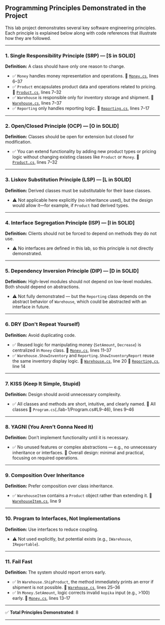 
## Programming Principles Demonstrated in the Project

This lab project demonstrates several key software engineering principles. Each principle is explained below along with code references that illustrate how they are followed.

---

### 1. **Single Responsibility Principle (SRP)** — \[S in SOLID]

**Definition:** A class should have only one reason to change.

* ✅ `Money` handles money representation and operations.
  📄 [`Money.cs`](./lab-1/Money.cs#L6-37), lines 6–37
* ✅ `Product` encapsulates product data and operations related to pricing.
  📄 [`Product.cs`](./lab-1/Product.cs#L7-32), lines 7–32
* ✅ `Warehouse` is responsible only for inventory storage and shipment.
  📄 [`Warehouse.cs`](./lab-1/Warehouse.cs#L7-37), lines 7–37
* ✅ `Reporting` only handles reporting logic.
  📄 [`Reporting.cs`](./lab-1/Reporting.cs#L7-17), lines 7–17

---

### 2. **Open/Closed Principle (OCP)** — \[O in SOLID]

**Definition:** Classes should be open for extension but closed for modification.

* ✅ You can extend functionality by adding new product types or pricing logic without changing existing classes like `Product` or `Money`.
  📄 [`Product.cs`](./lab-1/Product.cs#L7-32), lines 7–32

---

### 3. **Liskov Substitution Principle (LSP)** — \[L in SOLID]

**Definition:** Derived classes must be substitutable for their base classes.

* ⚠️ Not applicable here explicitly (no inheritance used), but the design would allow it—for example, if `Product` had derived types.

---

### 4. **Interface Segregation Principle (ISP)** — \[I in SOLID]

**Definition:** Clients should not be forced to depend on methods they do not use.

* ⚠️ No interfaces are defined in this lab, so this principle is not directly demonstrated.

---

### 5. **Dependency Inversion Principle (DIP)** — \[D in SOLID]

**Definition:** High-level modules should not depend on low-level modules. Both should depend on abstractions.

* ⚠️ Not fully demonstrated — but the `Reporting` class depends on the abstract behavior of `Warehouse`, which could be abstracted with an interface in future.

---

### 6. **DRY (Don't Repeat Yourself)**

**Definition:** Avoid duplicating code.

* ✅ Reused logic for manipulating money (`SetAmount`, `Decrease`) is centralized in `Money` class.
  📄 [`Money.cs`](./lab-1/Money.cs#L11-37), lines 11–37
* ✅ `Warehouse.ShowInventory` and `Reporting.ShowInventoryReport` reuse the same inventory display logic.
  📄 [`Warehouse.cs`](./lab-1/Warehouse.cs#L20), line 20
  📄 [`Reporting.cs`](./lab-1/Reporting.cs#L14), line 14

---

### 7. **KISS (Keep It Simple, Stupid)**

**Definition:** Design should avoid unnecessary complexity.

* ✅ All classes and methods are short, intuitive, and clearly named.
  📄 All classes
  📄 `Program.cs`(./lab-1/Program.cs#L9-46), lines 9–46

---

### 8. **YAGNI (You Aren’t Gonna Need It)**

**Definition:** Don’t implement functionality until it is necessary.

* ✅ No unused features or complex abstractions — e.g., no unnecessary inheritance or interfaces.
  📄 Overall design: minimal and practical, focusing on required operations.

---

### 9. **Composition Over Inheritance**

**Definition:** Prefer composition over class inheritance.

* ✅ `WarehouseItem` contains a `Product` object rather than extending it.
  📄 [`WarehouseItem.cs`](./lab-1/WarehouseItem.cs#L9), line 9

---

### 10. **Program to Interfaces, Not Implementations**

**Definition:** Use interfaces to reduce coupling.

* ⚠️ Not used explicitly, but potential exists (e.g., `IWarehouse`, `IReportable`).

---

### 11. **Fail Fast**

**Definition:** The system should report errors early.

* ✅ In `Warehouse.ShipProduct`, the method immediately prints an error if shipment is not possible.
  📄 [`Warehouse.cs`](./lab-1/Warehouse.cs#L25-36), lines 25–36
* ✅ In `Money.SetAmount`, logic corrects invalid `kopika` input (e.g., >100) early.
  📄 [`Money.cs`](./lab-1/Money.cs#L13-17), lines 13–17

---

✅ **Total Principles Demonstrated**: 8

---